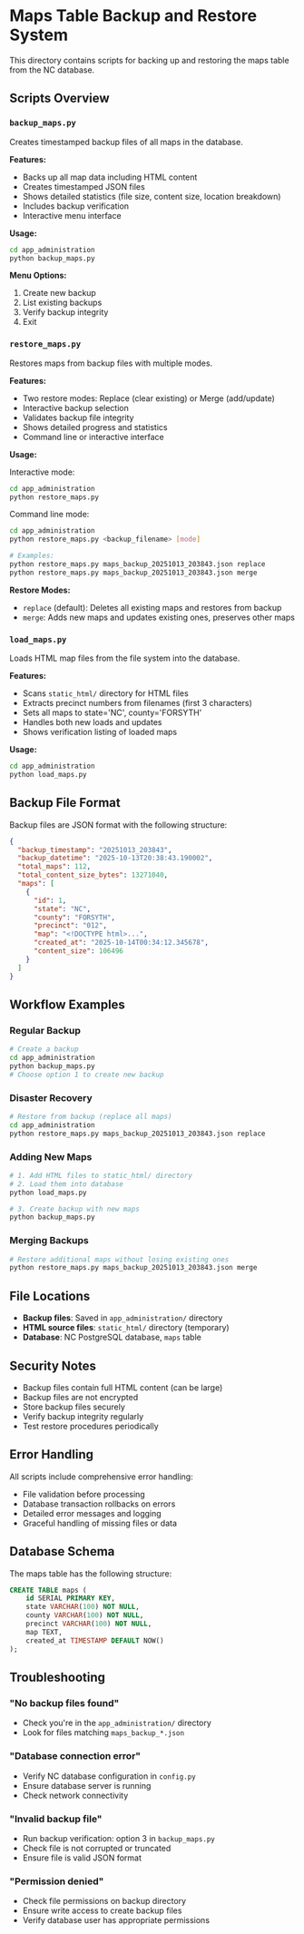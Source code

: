 # Maps Table Backup and Restore System

This directory contains scripts for backing up and restoring the maps table from the NC database.

## Scripts Overview

### `backup_maps.py`
Creates timestamped backup files of all maps in the database.

**Features:**
- Backs up all map data including HTML content
- Creates timestamped JSON files
- Shows detailed statistics (file size, content size, location breakdown)
- Includes backup verification
- Interactive menu interface

**Usage:**
```bash
cd app_administration
python backup_maps.py
```

**Menu Options:**
1. Create new backup
2. List existing backups
3. Verify backup integrity
4. Exit

### `restore_maps.py`
Restores maps from backup files with multiple modes.

**Features:**
- Two restore modes: Replace (clear existing) or Merge (add/update)
- Interactive backup selection
- Validates backup file integrity
- Shows detailed progress and statistics
- Command line or interactive interface

**Usage:**

Interactive mode:
```bash
cd app_administration
python restore_maps.py
```

Command line mode:
```bash
cd app_administration
python restore_maps.py <backup_filename> [mode]

# Examples:
python restore_maps.py maps_backup_20251013_203843.json replace
python restore_maps.py maps_backup_20251013_203843.json merge
```

**Restore Modes:**
- `replace` (default): Deletes all existing maps and restores from backup
- `merge`: Adds new maps and updates existing ones, preserves other maps

### `load_maps.py`
Loads HTML map files from the file system into the database.

**Features:**
- Scans `static_html/` directory for HTML files
- Extracts precinct numbers from filenames (first 3 characters)
- Sets all maps to state='NC', county='FORSYTH'
- Handles both new loads and updates
- Shows verification listing of loaded maps

**Usage:**
```bash
cd app_administration
python load_maps.py
```

## Backup File Format

Backup files are JSON format with the following structure:

```json
{
  "backup_timestamp": "20251013_203843",
  "backup_datetime": "2025-10-13T20:38:43.190002",
  "total_maps": 112,
  "total_content_size_bytes": 13271040,
  "maps": [
    {
      "id": 1,
      "state": "NC",
      "county": "FORSYTH",
      "precinct": "012",
      "map": "<!DOCTYPE html>...",
      "created_at": "2025-10-14T00:34:12.345678",
      "content_size": 106496
    }
  ]
}
```

## Workflow Examples

### Regular Backup
```bash
# Create a backup
cd app_administration
python backup_maps.py
# Choose option 1 to create new backup
```

### Disaster Recovery
```bash
# Restore from backup (replace all maps)
cd app_administration
python restore_maps.py maps_backup_20251013_203843.json replace
```

### Adding New Maps
```bash
# 1. Add HTML files to static_html/ directory
# 2. Load them into database
python load_maps.py

# 3. Create backup with new maps
python backup_maps.py
```

### Merging Backups
```bash
# Restore additional maps without losing existing ones
python restore_maps.py maps_backup_20251013_203843.json merge
```

## File Locations

- **Backup files**: Saved in `app_administration/` directory
- **HTML source files**: `static_html/` directory (temporary)
- **Database**: NC PostgreSQL database, `maps` table

## Security Notes

- Backup files contain full HTML content (can be large)
- Backup files are not encrypted
- Store backup files securely
- Verify backup integrity regularly
- Test restore procedures periodically

## Error Handling

All scripts include comprehensive error handling:
- File validation before processing
- Database transaction rollbacks on errors
- Detailed error messages and logging
- Graceful handling of missing files or data

## Database Schema

The maps table has the following structure:
```sql
CREATE TABLE maps (
    id SERIAL PRIMARY KEY,
    state VARCHAR(100) NOT NULL,
    county VARCHAR(100) NOT NULL,
    precinct VARCHAR(100) NOT NULL,
    map TEXT,
    created_at TIMESTAMP DEFAULT NOW()
);
```

## Troubleshooting

### "No backup files found"
- Check you're in the `app_administration/` directory
- Look for files matching `maps_backup_*.json`

### "Database connection error"
- Verify NC database configuration in `config.py`
- Ensure database server is running
- Check network connectivity

### "Invalid backup file"
- Run backup verification: option 3 in `backup_maps.py`
- Check file is not corrupted or truncated
- Ensure file is valid JSON format

### "Permission denied"
- Check file permissions on backup directory
- Ensure write access to create backup files
- Verify database user has appropriate permissions